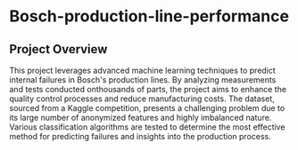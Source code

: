 # Bosch-production-line-performance
## Project Overview
This project leverages advanced machine learning techniques to predict internal failures in Bosch's production lines. By analyzing measurements and tests conducted onthousands of parts, the project aims to enhance the quality control processes and reduce manufacturing costs. The dataset, sourced from a Kaggle competition, presents a challenging problem due to its large number of anonymized features and highly imbalanced nature. Various classification algorithms are tested to determine the most effective method for predicting failures and insights into the production process.
